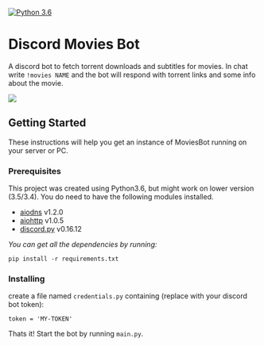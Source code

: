[![Python 3.6](https://img.shields.io/badge/python-3.6-blue.svg)](https://www.python.org/downloads/release/python-360/)
# Discord Movies Bot

A discord bot to fetch torrent downloads and subtitles for movies. In chat write `!movies NAME` and the bot will respond with torrent links and some info about the movie.

<img src="https://github.com/gilmaimon/Discord-Movies-Bot/blob/master/screenshots/1.PNG">

## Getting Started

These instructions will help you get an instance of MoviesBot running on your server or PC.

### Prerequisites

This project was created using Python3.6, but might work on lower version (3.5/3.4). You do need to have the following modules installed.

- [aiodns](https://github.com/saghul/aiodns) v1.2.0
- [aiohttp](https://github.com/aio-libs/aiohttp) v1.0.5
- [discord.py](https://github.com/Rapptz/discord.py) v0.16.12

*You can get all the dependencies by running:*
```
pip install -r requirements.txt
```

### Installing

create a file named `credentials.py` containing (replace with your discord bot token):
```
token = 'MY-TOKEN'
```

Thats it! Start the bot by running `main.py`.
